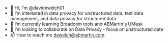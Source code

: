 - 👋 Hi, I’m @davidewelch01
- 👀 I’m interested in data provacy for unstructured data, test data management, and data privacy for structured data
- 🌱 I’m currently learning Broadcom tools and ABMartin's UMask
- 💞️ I’m looking to collaborate on Data Privacy - focus on unstructured data
- 📫 How to reach me dewelch@abmartin.com

<!---
davidewelch01/davidewelch01 is a ✨ special ✨ repository because its `README.md` (this file) appears on your GitHub profile.
You can click the Preview link to take a look at your changes.
--->
